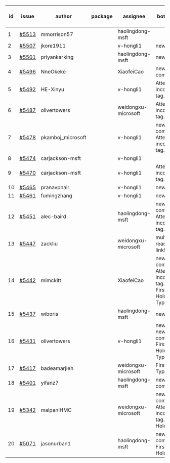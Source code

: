 | id | issue | author | package | assignee | bot advice | created date of issue | target release date | date from target |
| ------ | ------ | ------ | ------ | ------ | ------ | ------ | ------ | :-----: |
| 1 | [#5513](https://github.com/Azure/sdk-release-request/issues/5513) | mmorrison57 |  | haolingdong-msft |  | 09-18 |  | 0 |
| 2 | [#5507](https://github.com/Azure/sdk-release-request/issues/5507) | jkore1911 |  | v-hongli1 | new issue. | 09-16 | 10-24 |  |
| 3 | [#5501](https://github.com/Azure/sdk-release-request/issues/5501) | priyankarking |  | haolingdong-msft | new issue. | 09-13 | 09-27 |  |
| 4 | [#5496](https://github.com/Azure/sdk-release-request/issues/5496) | NneOkeke |  | XiaofeiCao | new comment. | 09-13 | 09-27 |  |
| 5 | [#5492](https://github.com/Azure/sdk-release-request/issues/5492) | HE-Xinyu |  | v-hongli1 | Attention to inconsistent tag. | 09-13 | 10-24 |  |
| 6 | [#5487](https://github.com/Azure/sdk-release-request/issues/5487) | olivertowers |  | weidongxu-microsoft | Attention to inconsistent tag. | 09-12 | 09-27 |  |
| 7 | [#5478](https://github.com/Azure/sdk-release-request/issues/5478) | pkamboj_microsoft |  | v-hongli1 | new comment. Attention to inconsistent tag. | 09-10 | 09-26 |  |
| 8 | [#5474](https://github.com/Azure/sdk-release-request/issues/5474) | carjackson-msft |  | v-hongli1 |  | 09-09 | 09-27 |  |
| 9 | [#5470](https://github.com/Azure/sdk-release-request/issues/5470) | carjackson-msft |  | v-hongli1 | Attention to inconsistent tag. | 09-09 | 09-27 |  |
| 10 | [#5465](https://github.com/Azure/sdk-release-request/issues/5465) | pranavpnair |  | v-hongli1 | new issue. | 09-06 | 09-27 |  |
| 11 | [#5461](https://github.com/Azure/sdk-release-request/issues/5461) | fumingzhang |  | v-hongli1 | new issue. | 09-02 | 09-26 |  |
| 12 | [#5451](https://github.com/Azure/sdk-release-request/issues/5451) | alec-baird |  | haolingdong-msft | new comment. Attention to inconsistent tag. | 08-30 | 09-27 |  |
| 13 | [#5447](https://github.com/Azure/sdk-release-request/issues/5447) | zackliu |  | weidongxu-microsoft | multi readme link! | 08-26 | 09-26 |  |
| 14 | [#5442](https://github.com/Azure/sdk-release-request/issues/5442) | mimckitt |  | XiaofeiCao | new comment. Attention to inconsistent tag. FirstGA. HoldOn. TypeSpec. | 08-22 | 09-27 |  |
| 15 | [#5437](https://github.com/Azure/sdk-release-request/issues/5437) | wiboris |  | haolingdong-msft | new issue. | 08-22 | 09-27 |  |
| 16 | [#5431](https://github.com/Azure/sdk-release-request/issues/5431) | olivertowers |  | v-hongli1 | new issue. new comment. FirstGA. HoldOn. TypeSpec. | 08-19 | 09-27 |  |
| 17 | [#5417](https://github.com/Azure/sdk-release-request/issues/5417) | badeamarjieh |  | weidongxu-microsoft | FirstBeta. TypeSpec. | 08-12 | 09-26 |  |
| 18 | [#5401](https://github.com/Azure/sdk-release-request/issues/5401) | yifanz7 |  | haolingdong-msft | new comment. | 08-07 | 09-27 |  |
| 19 | [#5342](https://github.com/Azure/sdk-release-request/issues/5342) | malpaniHMC |  | weidongxu-microsoft | new comment. Attention to inconsistent tag. HoldOn. | 07-18 | 09-26 |  |
| 20 | [#5071](https://github.com/Azure/sdk-release-request/issues/5071) | jasonurban1 |  | haolingdong-msft | new comment. FirstBeta. HoldOn. | 03-22 | 05-24 |  |
